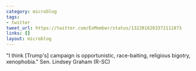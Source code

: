 ```yaml
---
category: microblog
tags:
- twitter
tweet_url: https://twitter.com/ExMember/status/1322016263372111873
links: []
layout: microblog
---
```

"I think [Trump's] campaign is opportunistic, race-baiting, religious bigotry, xenophobia." Sen. Lindsey Graham (R-SC)
